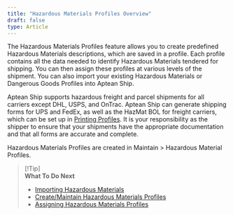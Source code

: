 ```yaml
---
title: "Hazardous Materials Profiles Overview"
draft: false
type: Article
---
```


The Hazardous Materials Profiles feature allows you to create predefined Hazardous Materials descriptions, which are saved in a profile. Each profile contains all the data needed to identify Hazardous Materials tendered for shipping. You can then assign these profiles at various levels of the shipment. You can also import your existing Hazardous Materials or Dangerous Goods Profiles into Aptean Ship.

Aptean Ship supports hazardous freight and parcel shipments for all carriers except DHL, USPS, and OnTrac. Aptean Ship can generate shipping forms for UPS and FedEx, as well as the HazMat BOL for freight carriers, which can be set up in [Printing Profiles](http://ask.shipping.apteancloud.com/akb/printing-profiles/). It is your responsibility as the shipper to ensure that your shipments have the appropriate documentation and that all forms are accurate and complete.

Hazardous Materials Profiles are created in Maintain > Hazardous Material Profiles.

>[!Tip] <br>**What To Do Next** 
>* [Importing Hazardous Materials](http://ask.shipping.apteancloud.com/akb/import-haz-mat/)
>* [Create/Maintain Hazardous Materials Profiles](http://ask.shipping.apteancloud.com/akb/create-maintain-hazmat-profiles/)
>* [Assigning Hazardous Materials Profiles](http://ask.shipping.apteancloud.com/akb/assign-hazardous-materials-profiles/)




 

